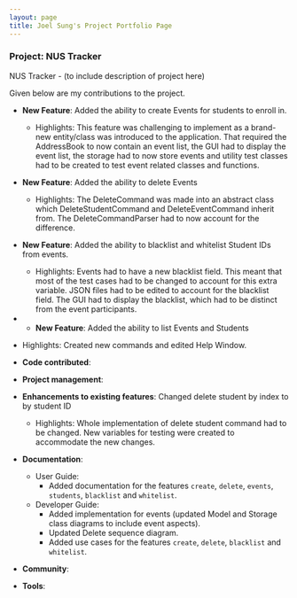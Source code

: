 ```yaml
---
layout: page
title: Joel Sung's Project Portfolio Page
---
```


### Project: NUS Tracker

NUS Tracker - (to include description of project here)

Given below are my contributions to the project.

* **New Feature**: Added the ability to create Events for students to enroll in.
  * Highlights: This feature was challenging to implement as a brand-new entity/class was introduced to the application. That required the AddressBook to now contain an event list, the GUI had to display the event list, the storage had to now store events and utility test classes had to be created to test event related classes and functions.

* **New Feature**: Added the ability to delete Events
  * Highlights: The DeleteCommand was made into an abstract class which DeleteStudentCommand and DeleteEventCommand inherit from. The DeleteCommandParser had to now account for the difference.
  
* **New Feature**: Added the ability to blacklist and whitelist Student IDs from events.
  * Highlights: Events had to have a new blacklist field. This meant that most of the test cases had to be changed to account for this extra variable. JSON files had to be edited to account for the blacklist field. The GUI had to display the blacklist, which had to be distinct from the event participants.

* * **New Feature**: Added the ability to list Events and Students
* Highlights: Created new commands and edited Help Window.

* **Code contributed**:

* **Project management**:

* **Enhancements to existing features**: Changed delete student by index to by student ID
  * Highlights: Whole implementation of delete student command had to be changed. New variables for testing were created to accommodate the new changes.


* **Documentation**:
  * User Guide:
    * Added documentation for the features `create`, `delete`, `events`, `students`, `blacklist` and `whitelist`.
  * Developer Guide:
    * Added implementation for events (updated Model and Storage class diagrams to include event aspects).
    * Updated Delete sequence diagram.
    * Added use cases for the features `create`, `delete`, `blacklist` and `whitelist`.
    
  

* **Community**:

* **Tools**:
